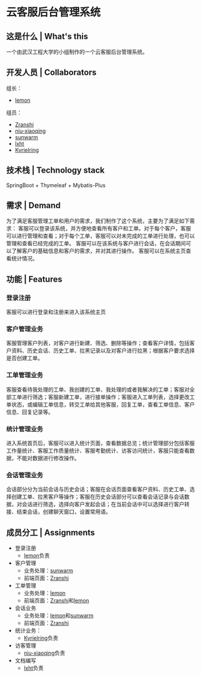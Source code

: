 # 云客服后台管理系统

## 这是什么 | What's this
一个由武汉工程大学的小组制作的一个云客服后台管理系统。

## 开发人员 | Collaborators
组长：
- [lemon](https://github.com/ws806416409)

组员：
- [Zranshi](https://github.com/Zranshi)
- [niu-xiaoqing](https://github.com/niu-xiaoqing)
- [sunwarm](https://github.com/sunwarm2001)
- [lxht](https://github.com/lxht)
- [KyrieIring](https://github.com/KyrieIring12138)

## 技术栈 | Technology stack
SpringBoot + Thymeleaf + Mybatis-Plus

  
## 需求 | Demand
为了满足客服管理工单和用户的需求，我们制作了这个系统，主要为了满足如下需求：
客服可以登录该系统，并方便地查看所有客户和工单。对于每个客户，客服可以进行管理和查看；对于每个工单，客服可以对未完成的工单进行处理，也可以管理和查看已经完成的工单。
客服可以在该系统与客户进行会话，在会话期间可以了解客户的基础信息和客户的需求，并对其进行操作。
客服可以在系统主页查看统计情况。

## 功能 | Features
### 登录注册
客服可以进行登录和注册来进入该系统主页

### 客户管理业务
客服管理客户列表，对客户进行新建、筛选、删除等操作；查看客户详情，包括客户资料、历史会话、历史工单、拉黑记录以及对客户进行拉黑；根据客户要求选择是否创建工单。

### 工单管理业务
客服查看待我处理的工单、我创建的工单、我处理的或者我解决的工单；客服对全部工单进行筛选；客服新建工单，进行接单操作；客服进入工单列表，选择更改工单状态，或编辑工单信息，转交工单给其他客服，回复工单，查看工单信息、客户信息、回复记录等。

### 统计管理业务
进入系统首页后，客服可以进入统计页面，查看数据总览；统计管理部分包括客服工作量统计、客服工作质量统计、客服考勤统计、访客访问统计，客服只能查看数据，不能对数据进行修改操作。

### 会话管理业务
会话部分分为当前会话与历史会话；客服在会话页面查看客户资料、历史工单、选择创建工单、拉黑客户等操作；客服在历史会话部分可以查看会话记录与会话数据，对会话进行筛选，选择向客户发起会话；在当前会话中可以选择进行客户转接、结束会话，创建聊天窗口，设置常用语。

## 成员分工 | Assignments
- 登录注册
  * [lemon](https://github.com/ws806416409)负责
- 客户管理
  * 业务处理：[sunwarm](https://github.com/sunwarm2001)
  * 前端页面：[Zranshi](https://github.com/Zranshi)
- 工单管理
  * 业务处理：[lemon](https://github.com/ws806416409)
  * 前端页面：[Zranshi](https://github.com/Zranshi)和[lemon](https://github.com/ws806416409)
- 会话业务
  * 业务处理：[lemon](https://github.com/ws806416409)和[sunwarm](https://github.com/sunwarm2001)
  * 前端页面：[Zranshi](https://github.com/Zranshi)
- 统计业务：
  * [KyrieIring](https://github.com/KyrieIring12138)负责
- 访客管理
  * [niu-xiaoqing](https://github.com/niu-xiaoqing)负责
- 文档编写
  * [lxht](https://github.com/lxht)负责
